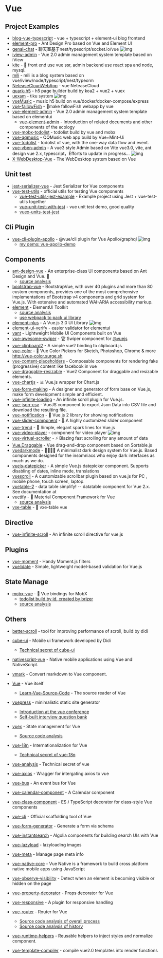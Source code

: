 # Vue

## Project Examples

- [blog-vue-typescript](https://github.com/biaochenxuying/blog-vue-typescript) - vue + typescript + element-ui blog frontend
- [element-pro](https://github.com/qidaizhe11/element-pro) - Ant Design Pro based on Vue and Element UI
- [genal-chat](https://github.com/genaller/genal-chat) - 聊天室基于nest/typescript/socket.io/vue ![img](https://img.shields.io/github/stars/genaller/genal-chat)
- [iview-admin](https://github.com/iview/iview-admin) - Vue 2.0 admin management system template based on iView
- [kite](https://github.com/maoxiaoquan/kite) - <g-emoji class="g-emoji" alias="palm_tree" fallback-src="https://github.githubassets.com/images/icons/emoji/unicode/1f334.png">🌴</g-emoji> front end use vue ssr, admin backend use react spa and node, mysql.
- [mili](https://github.com/shen100/mili) - mili is a blog system based on vue/iview/node/typescript/nest/typeorm
- [NeteaseClounWebApp](https://github.com/javaSwing/NeteaseCloudWebApp) - vue NeteaseCloud
- [quark-h5](https://github.com/huangwei9527/quark-h5) - h5 page builder build by koa2 + vue2 + vuex
- [uexam](https://github.com/alvis-u/uexam) - tiku system ![img](https://img.shields.io/github/stars/alvis-u/uexam)
- [vueMusic](https://github.com/xieyezi/vueMusic) - music h5 build on vue/docker/docker-compose/express
- [vue-fallowFish](https://github.com/LLZUPUP/vue-fallowFish) - <g-emoji class="g-emoji" alias="tropical_fish" fallback-src="https://github.githubassets.com/images/icons/emoji/unicode/1f420.png">🐠</g-emoji>make fallowFish webapp by vue
- [vue-element-admin](https://github.com/PanJiaChen/vue-element-admin) - Vue 2.0 admin management system template based on elementui
    - [vue-element-admin](https://panjiachen.github.io/vue-element-admin-site/zh/) - Introduction of related documents and other components of the ecology
- [vue-mobx-todolist](https://github.com/FunnyLiu/vue-mobx-todolist) - todolist build by vue and mobx
- [vue-qqmusic](https://github.com/Panda-Hope/vue-qqmusic) - QQMusic web app build by Vue+Mint-Ui
- [vue-todolist](https://github.com/FunnyLiu/vue-todolist) - todolist of vue, with the one-way data flow and event.
- [vue-vben-admin](https://github.com/anncwb/vue-vben-admin) -  A vue3 style Admin based on Vite vue3.0, vite, ant design vue 2.x, typescript，Efforts to update in progress... ![img](https://img.shields.io/github/stars/anncwb/vue-vben-admin)
- [X-WebDesktop-Vue](https://github.com/OXOYO/X-WebDesktop-Vue) - The WebDesktop system based on Vue

## Unit test

- [jest-serializer-vue](https://github.com/eddyerburgh/jest-serializer-vue) - Jest Serializer for Vue components
- [vue-test-utils](https://github.com/vuejs/vue-test-utils) - official utils for testing Vue components
    - [vue-test-utils-jest-example](https://github.com/vuejs/vue-test-utils-jest-example) - Example project using Jest + vue-test-utils together
    - [vue-unit-test-with-jest](https://github.com/FunnyLiu/vue-unit-test-with-jest) - vue unit test demo, good quality
    - [vuex-units-test-jest](https://github.com/brizer/vuex-utils-test-jest)

## Cli Plugin

- [vue-cli-plugin-apollo](https://github.com/Akryum/vue-cli-plugin-apollo) - @vue/cli plugin for Vue Apollo/graphql ![img](https://img.shields.io/github/stars/Akryum/vue-cli-plugin-apollo)
    - [my demo: vue-apollo-demo](https://github.com/FunnyLiu/vue-apollo-demo)

## Components

- [ant-design-vue](https://github.com/vueComponent/ant-design-vue) - An enterprise-class UI components based on Ant Design and Vue. <g-emoji class="g-emoji" alias="ant" fallback-src="https://github.githubassets.com/images/icons/emoji/unicode/1f41c.png">🐜</g-emoji>
    - [source analysis](https://github.com/FunnyLiu/ant-design-vue/tree/readsource)
- [bootstrap-vue](https://github.com/bootstrap-vue/bootstrap-vue) - BootstrapVue, with over 40 plugins and more than 80 custom components, provides one of the most comprehensive implementations of Bootstrap v4 components and grid system for Vue.js. With extensive and automated WAI-ARIA accessibility markup.
- [element](https://github.com/ElemeFE/element) - ElementUI Toolkit
    - [source analysis](https://github.com/FunnyLiu/element/tree/readsource)
    - [use webpack to pack ui library]()
- [element-plus](https://github.com/element-plus/element-plus) -  A Vue.js 3.0 UI Library ![img](https://img.shields.io/github/stars/element-plus/element-plus)
- [element-ui-verify](https://github.com/aweiu/element-ui-verify) - easier validator for elementui
- [vant](https://github.com/youzan/vant) - Lightweight Mobile UI Components built on Vue
- [vue-awesome-swiper](https://github.com/surmon-china/vue-awesome-swiper) - <g-emoji class="g-emoji" alias="trophy" fallback-src="https://github.githubassets.com/images/icons/emoji/unicode/1f3c6.png">🏆</g-emoji> Swiper component for <a class="user-mention" data-hovercard-type="organization" data-hovercard-url="/orgs/vuejs/hovercard" href="https://github.com/vuejs">@vuejs</a>
- [vue-clipboard2](https://github.com/Inndy/vue-clipboard2) - A simple vue2 binding to clipboard.js
- [vue-color](https://github.com/xiaokaike/vue-color) - <g-emoji class="g-emoji" alias="art" fallback-src="https://github.githubassets.com/images/icons/emoji/unicode/1f3a8.png">🎨</g-emoji> Vue Color Pickers for Sketch, Photoshop, Chrome &amp; more <a href="http://vue-color.surge.sh" rel="nofollow">http://vue-color.surge.sh</a>
- [vue-content-placeholders](https://github.com/michalsnik/vue-content-placeholders) - Composable components for rendering fake (progressive) content like facebook in vue
- [vue-draggable-resizable](https://github.com/mauricius/vue-draggable-resizable) - Vue2 Component for draggable and resizable elements.
- [vue-chartjs](https://github.com/apertureless/vue-chartjs) - <g-emoji class="g-emoji" alias="bar_chart" fallback-src="https://github.githubassets.com/images/icons/emoji/unicode/1f4ca.png">📊</g-emoji> Vue.js wrapper for Chart.js
- [vue-form-making](https://github.com/GavinZhuLei/vue-form-making) - A designer and generator of form base on Vue.js, make form development simple and efficient.
- [vue-infinite-loading](https://github.com/PeachScript/vue-infinite-loading) - An infinite scroll plugin for Vue.js.
- [vue-json-csv](https://github.com/Belphemur/vue-json-csv) - VueJS component to export Json Data into CSV file and download the resulting file.
- [vue-notification](https://github.com/euvl/vue-notification) - <g-emoji class="g-emoji" alias="icecream" fallback-src="https://github.githubassets.com/images/icons/emoji/unicode/1f366.png">🍦</g-emoji> Vue.js 2 library for showing notifications
- [vue-slider-component](https://github.com/NightCatSama/vue-slider-component) - <g-emoji class="g-emoji" alias="thermometer" fallback-src="https://github.githubassets.com/images/icons/emoji/unicode/1f321.png">🌡</g-emoji> A highly customized slider component
- [vue-trend](https://github.com/QingWei-Li/vue-trend) - <g-emoji class="g-emoji" alias="rainbow" fallback-src="https://github.githubassets.com/images/icons/emoji/unicode/1f308.png">🌈</g-emoji> Simple, elegant spark lines for Vue.js
- [vue-video-player](https://github.com/surmon-china/vue-video-player) - component for video player ![img](https://img.shields.io/github/stars/surmon-china/vue-video-player)
- [vue-virtual-scroller](https://github.com/Akryum/vue-virtual-scroller) - <g-emoji class="g-emoji" alias="zap" fallback-src="https://github.githubassets.com/images/icons/emoji/unicode/26a1.png">⚡️</g-emoji> Blazing fast scrolling for any amount of data
- [Vue.Draggable](https://github.com/SortableJS/Vue.Draggable) - Vue drag-and-drop component based on Sortable.js
- [vuedarkmode](https://github.com/LeCoupa/vuedarkmode) - <g-emoji class="g-emoji" alias="woman_artist" fallback-src="https://github.githubassets.com/images/icons/emoji/unicode/1f469-1f3a8.png">👩‍🎨</g-emoji><g-emoji class="g-emoji" alias="man_artist" fallback-src="https://github.githubassets.com/images/icons/emoji/unicode/1f468-1f3a8.png">👨‍🎨</g-emoji> A minimalist dark design system for Vue.js. Based components designed for the insomniacs who enjoy dark interfaces as much as we do.
- [vuejs-datepicker](https://github.com/charliekassel/vuejs-datepicker) - A simple Vue.js datepicker component. Supports disabling of dates, inline mode, translations
- [vuescroll](https://github.com/YvesCoding/vuescroll) - A customizable scrollbar plugin based on vue.js for PC , mobile phone, touch screen, laptop.
- [vuetable-2](https://github.com/ratiw/vuetable-2) - data table simplify! -- datatable component for Vue 2.x. See documentation at
- [vuetify](https://github.com/vuetifyjs/vuetify) - <g-emoji class="g-emoji" alias="dragon" fallback-src="https://github.githubassets.com/images/icons/emoji/unicode/1f409.png">🐉</g-emoji> Material Component Framework for Vue
    - [source analysis](https://github.com/FunnyLiu/vuetify/tree/readsource)
- [vxe-table](https://github.com/xuliangzhan/vxe-table) - <g-emoji class="g-emoji" alias="dolphin" fallback-src="https://github.githubassets.com/images/icons/emoji/unicode/1f42c.png">🐬</g-emoji> vxe-table vue 

## Directive

- [vue-infinite-scroll](https://github.com/ElemeFE/vue-infinite-scroll) - An infinite scroll directive for vue.js

## Plugins

- [vue-moment](https://www.npmjs.com/package/vue-moment) - Handy Moment.js filters
- [vuelidate](https://github.com/vuelidate/vuelidate) - Simple, lightweight model-based validation for Vue.js

## State Manage

- [mobx-vue](https://github.com/mobxjs/mobx-vue) - <g-emoji class="g-emoji" alias="dragon" fallback-src="https://github.githubassets.com/images/icons/emoji/unicode/1f409.png">🐉</g-emoji> Vue bindings for MobX
    - [todolist build by id, created by brizer](https://github.com/FunnyLiu/vue-todolist)
    - [source analysis](https://github.com/FunnyLiu/mobx-vue/tree/readsource)

## Others

- [better-scroll](https://github.com/ustbhuangyi/better-scroll) - tool for improving performance of scroll, build by didi
- [cube-ui](https://github.com/didi/cube-ui) - Mobile ui framework developed by Didi
    - [Technical secret of cube-ui](https://github.com/DDFE/DDFE-blog/issues/31)
- [nativescript-vue](https://github.com/nativescript-vue/nativescript-vue) - Native mobile applications using Vue and NativeScript.
- [vmark](https://github.com/egoist/vmark) - Convert markdown to Vue component.
- [Vue](https://github.com/vuejs/vue) - Vue itself
    - [Learn-Vue-Source-Code](https://github.com/NLRX-WJC/Learn-Vue-Source-Code) - The source reader of Vue
- [vuepress](https://github.com/vuejs/vuepress) - minimalistic static site generator
    - [Introduction at the vue conference](https://zhuanlan.zhihu.com/p/68669412)
    - [Self-built interview question bank](https://github.com/omnipotent-front-end/Interview)
- [vuex](https://github.com/vuejs/vuex) - State management for Vue
    - [Source code analysis](https://github.com/DDFE/DDFE-blog/issues/8)
    
- [vue-18n](https://github.com/kazupon/vue-i18n) - Internationalization for Vue
    - [Technical secret of vue-18n](https://github.com/DDFE/DDFE-blog/issues/14)
- [vue-analysis](https://github.com/ustbhuangyi/vue-analysis) - Technical secret of vue
- [vue-axios](https://www.npmjs.com/package/vue-axios) - Wragger for intergating axios to vue
- [vue-bus](https://www.npmjs.com/package/vue-bus) - An event bus for Vue
- [vue-calendar-component](https://www.npmjs.com/package/vue-calendar-component) - A Calendar component
- [vue-class-component](https://github.com/vuejs/vue-class-component) - ES / TypeScript decorator for class-style Vue components
- [vue-cli](https://github.com/vuejs/vue-cli) - Official scaffolding tool of Vue
- [vue-form-generator](https://github.com/vue-generators/vue-form-generator) - Generate a form via schema
- [vue-instantsearch](https://github.com/algolia/vue-instantsearch) - Algolia components for building search UIs with Vue
- [vue-lazyload](https://www.npmjs.com/package/vue-lazyload) - lazyloading images
- [vue-meta](https://github.com/nuxt/vue-meta) - Manage page meta info
- [vue-native-core](https://github.com/GeekyAnts/vue-native-core) - Vue Native is a framework to build cross platform native mobile apps using JavaScript
- [vue-observe-visibility](https://github.com/Akryum/vue-observe-visibility) - Detect when an element is becoming visible or hidden on the page
- [vue-property-decorator](https://github.com/kaorun343/vue-property-decorator) - Props decorator for Vue
- [vue-responsive](https://github.com/reinerBa/Vue-Responsive) - A plugin for responsive handling
- [vue-router](https://github.com/vuejs/vue-router) - Router for Vue
    - [Source code analysis of overall process](https://github.com/DDFE/DDFE-blog/issues/9)
    - [Source code analysis of history](https://github.com/DDFE/DDFE-blog/issues/11)
- [vue-runtime-helpers](https://github.com/znck/vue-runtime-helpers) - Reusable helpers to inject styles and normalize component.
- [vue-template-compiler](https://www.npmjs.com/package/vue-template-compiler) - compile vue2.0 templates into render functions
